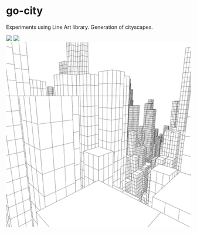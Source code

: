 # go-city

Experiments using Line Art library. 
Generation of cityscapes.

<img src="./examples/city1629144157743326000_A.png" width="600">  
<img src="./examples/city1629382120834627000_B.png" width="600">  
<img src="./examples/city1629398200661936000_A.png" width="600">  
